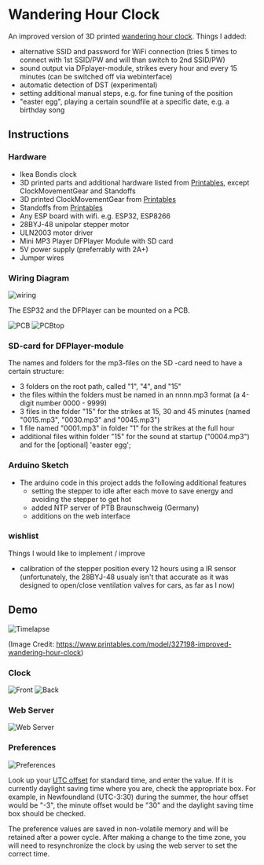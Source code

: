 # Wandering Hour Clock

An improved version of 3D printed [wandering hour clock](https://www.printables.com/model/327198-improved-wandering-hour-clock).
Things I added:
- alternative SSID and password for WiFi connection (tries 5 times to connect with 1st SSID/PW and will than switch to 2nd SSID/PW) 
- sound output via DFplayer-module, strikes every hour and every 15 minutes (can be switched off via webinterface)
- automatic detection of DST (experimental)
- setting additional manual steps, e.g. for fine tuning of the position
- "easter egg", playing a certain soundfile at a specific date, e.g. a birthday song

## Instructions

### Hardware
- Ikea Bondis clock
- 3D printed parts and additional hardware listed from [Printables](https://www.printables.com/model/327198-improved-wandering-hour-clock), except ClockMovementGear and Standoffs
- 3D printed ClockMovementGear from [Printables](https://www.printables.com/model/429804-wandering-hour-clock-with-stepper-motor)
- Standoffs from [Printables](https://www.printables.com/model/476980-wandering-hour-clock-w-arduino-wifi-stepper-motor-)
- Any ESP board with wifi. e.g. ESP32, ESP8266
- 28BYJ-48 unipolar stepper motor
- ULN2003 motor driver
- Mini MP3 Player DFPlayer Module with SD card
- 5V power supply (preferrably with 2A+)
- Jumper wires

### Wiring Diagram

![wiring](images/wandering_clock_sound_sch.jpg)

The ESP32 and the DFPlayer can be mounted on a PCB.

![PCB](images/wandering_hour_clock_PCB_v1.jpg)
![PCBtop](images/PCBtop.jpg)


### SD-card for DFPlayer-module

The names and folders for the mp3-files on the  SD -card need to have a certain structure:
- 3 folders on the root path, called "1", "4", and "15"
- the files within the folders must be named in an nnnn.mp3 format (a 4-digit number 0000 - 9999)
- 3 files in the folder "15" for the strikes at 15, 30 and 45 minutes (named "0015.mp3",  "0030.mp3" and "0045.mp3")
- 1 file named "0001.mp3" in folder "1" for the strikes at the full hour
- additional files within folder "15" for the sound at startup ("0004.mp3") and for the [optional] 'easter egg';

### Arduino Sketch
- The arduino code in this project adds the following additional features
  - setting the stepper to idle after each move to save energy and avoiding the stepper to get hot
  - added NTP server of PTB Braunschweig (Germany)
  - additions on the web interface

### wishlist

Things I would like to implement / improve
- calibration of the stepper position every 12 hours using a IR sensor (unfortunately, the 28BYJ-48 usualy isn't that accurate as it was designed to open/close ventilation valves for cars, as far as I now)

## Demo
![Timelapse](images/front_slower_small.gif)

(Image Credit: https://www.printables.com/model/327198-improved-wandering-hour-clock)
### Clock
![Front](images/clock_front.jpg)
![Back](images/clock_back.jpg)

### Web Server
![Web Server](images/web_server.jpeg)

### Preferences
![Preferences](images/set_preferences.png)

Look up your [UTC offset](https://en.wikipedia.org/wiki/List_of_UTC_offsets) for standard time, and enter the value. If it is currently daylight saving time where you are, check the appropriate box. For example, in Newfoundland  (UTC-3:30) during the summer, the hour offset would be "-3", the minute offset would be "30" and the daylight saving time box should be checked.

The preference values are saved in non-volatile memory and will be retained after a power cycle. After making a change to the time zone, you will need to resynchronize the clock by using the web server to set the correct time.
